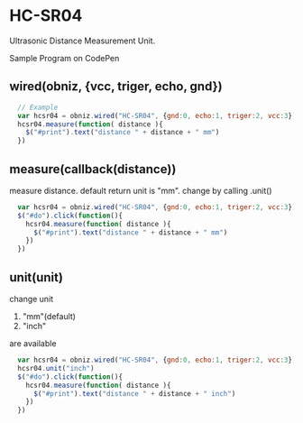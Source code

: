 # HC-SR04
Ultrasonic Distance Measurement Unit.

Sample Program on CodePen

## wired(obniz, {vcc, triger, echo, gnd})

```javascript
  // Example
  var hcsr04 = obniz.wired("HC-SR04", {gnd:0, echo:1, triger:2, vcc:3});
  hcsr04.measure(function( distance ){
    $("#print").text("distance " + distance + " mm")
  })
```

## measure(callback(distance))
measure distance.
default return unit is "mm". change by calling .unit()
```javascript
  var hcsr04 = obniz.wired("HC-SR04", {gnd:0, echo:1, triger:2, vcc:3});
  $("#do").click(function(){
    hcsr04.measure(function( distance ){
      $("#print").text("distance " + distance + " mm")
    })
  })
```

## unit(unit)
change unit

1. "mm"(default)
2. "inch"

are available

```javascript
  var hcsr04 = obniz.wired("HC-SR04", {gnd:0, echo:1, triger:2, vcc:3});
  hcsr04.unit("inch")
  $("#do").click(function(){
    hcsr04.measure(function( distance ){
      $("#print").text("distance " + distance + " inch")
    })
  })
```